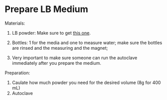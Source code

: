 # **Prepare LB Medium**

Materials:

1) LB powder: Make sure to get [this one](link).
2) Bottles: 1 for the media and one to measure water; make sure the bottles are rinsed and the measuring and the magnet;

3) Very important to make sure someone can run the autoclave immediately after you prepare the medium.

Preparation: 

1) Caulate how much powder you need for the desired volume (8g for 400 mL)
2) Autoclave

